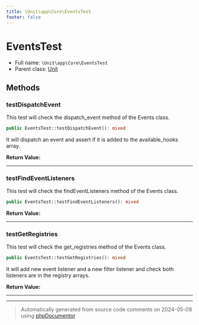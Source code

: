 ```yaml
---
title: \Unit\app\Core\EventsTest
footer: false
---
```


# EventsTest





* Full name: `\Unit\app\Core\EventsTest`
* Parent class: [Unit](../../../../classes.md)



## Methods

### testDispatchEvent

This test will check the dispatch_event method of the Events class.

```php
public EventsTest::testDispatchEvent(): mixed
```

It will dispatch an event and assert if it is added to the available_hooks array.







**Return Value:**





---
### testFindEventListeners

This test will check the findEventListeners method of the Events class.

```php
public EventsTest::testFindEventListeners(): mixed
```









**Return Value:**





---
### testGetRegistries

This test will check the get_registries method of the Events class.

```php
public EventsTest::testGetRegistries(): mixed
```

It will add new event listener and a new filter listener and check both listeners
are in the registry arrays.







**Return Value:**





---


---
> Automatically generated from source code comments on 2024-05-08 using [phpDocumentor](http://www.phpdoc.org/)

